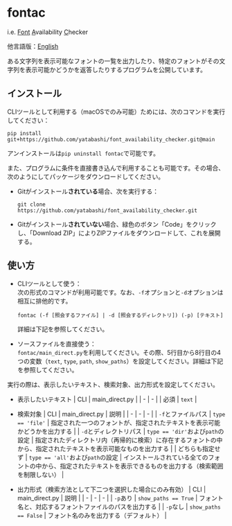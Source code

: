 # fontac

i.e. <ins>Font</ins> <ins>A</ins>vailability <ins>C</ins>hecker

他言語版：[English](./README-en.md)

ある文字列を表示可能なフォントの一覧を出力したり、特定のフォントがその文字列を表示可能かどうかを返答したりするプログラムを公開しています。

## インストール
CLIツールとして利用する（macOSでのみ可能）ためには、次のコマンドを実行してください：
```
pip install git+https://github.com/yatabashi/font_availability_checker.git@main
```
アンインストールは`pip uninstall fontac`で可能です。

また、プログラムに条件を直接書き込んで利用することも可能です。その場合、次のようにしてパッケージをダウンロードしてください。
* Gitがインストール**されている**場合、次を実行する：  
    ```
    git clone https://github.com/yatabashi/font_availability_checker.git
    ```
* Gitがインストール**されていない**場合、緑色のボタン「Code」をクリックし、「Download ZIP」によりZIPファイルをダウンロードして、これを展開する。

## 使い方
* CLIツールとして使う：  
次の形式のコマンドが利用可能です。なお、`-f`オプションと`-d`オプションは相互に排他的です。
    ```
    fontac (-f [照会するファイル] | -d [照会するディレクトリ]) (-p) [テキスト]
    ```
    詳細は下記を参照してください。

* ソースファイルを直接使う：  
`fontac/main_direct.py`を利用してください。その際、5行目から8行目の4つの変数（`text`, `type`, `path`, `show_paths`）を設定してください。詳細は下記を参照してください。

実行の際は、表示したいテキスト、検索対象、出力形式を設定してください。
* 表示したいテキスト
    | CLI | main_direct.py |
    | - | - |
    | 必須 | `text` |

* 検索対象
    | CLI | main_direct.py | 説明 |
    | - | - | - |
    | `-f`とファイルパス | `type == 'file'` | 指定された一つのフォントが、指定されたテキストを表示可能かどうかを出力する |
    | `-d`とディレクトリパス | `type == 'dir'`および`path`の設定 | 指定されたディレクトリ内（再帰的に検索）に存在するフォントの中から、指定されたテキストを表示可能なものを出力する |
    | どちらも指定せず | `type == 'all'`および`path`の設定 | インストールされている全てのフォントの中から、指定されたテキストを表示できるものを出力する（検索範囲を制限しない） |

* 出力形式（検索方法として下二つを選択した場合にのみ有効）
    | CLI | main_direct.py | 説明 |
    | - | - | - |
    | `-p`あり | `show_paths == True` | フォント名と、対応するフォントファイルのパスを出力する |
    | `-p`なし | `show_paths == False` | フォント名のみを出力する（デフォルト） |
